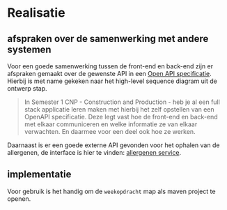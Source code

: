 # Realisatie

## afspraken over de samenwerking met andere systemen

Voor een goede samenwerking tussen de front-end en back-end zijn er afspraken gemaakt over de gewenste API in een [Open API specificatie](openapi.json).
Hierbij is met name gekeken naar het high-level sequence diagram uit de ontwerp stap.

> In Semester 1 CNP - Construction and Production - heb je al een full stack applicatie leren maken met hierbij het zelf opstellen van een OpenAPI specificatie. 
> Deze legt vast hoe de front-end en back-end met elkaar communiceren en welke informatie ze van elkaar verwachten. 
> En daarmee voor een deel ook hoe ze werken.


Daarnaast is er een goede externe API gevonden voor het ophalen van de allergenen, de interface is hier te vinden: [allergenen service](allergenen_service.puml).

## implementatie

Voor gebruik is het handig om de `weekopdracht` map als maven project te openen.